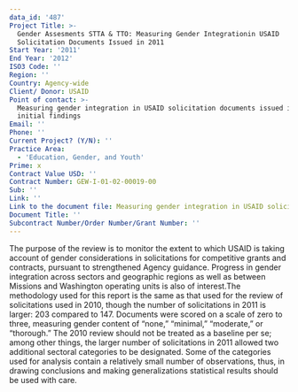 ```yaml
---
data_id: '487'
Project Title: >-
  Gender Assesments STTA & TTO: Measuring Gender Integrationin USAID
  Solicitation Documents Issued in 2011
Start Year: '2011'
End Year: '2012'
ISO3 Code: ''
Region: ''
Country: Agency-wide
Client/ Donor: USAID
Point of contact: >-
  Measuring gender integration in USAID solicitation documents issued in 2011 :
  initial findings
Email: ''
Phone: ''
Current Project? (Y/N): ''
Practice Area:
  - 'Education, Gender, and Youth'
Prime: x
Contract Value USD: ''
Contract Number: GEW-I-01-02-00019-00
Sub: ''
Link: ''
Link to the document file: Measuring gender integration in USAID solicitation documents issued in 2011
Document Title: ''
Subcontract Number/Order Number/Grant Number: ''
---
```

The purpose of the review is to monitor the extent to which USAID is taking account of gender considerations in solicitations for competitive grants and contracts, pursuant to strengthened Agency guidance. Progress in gender integration across sectors and geographic regions as well as between Missions and Washington operating units is also of interest.The methodology used for this report is the same as that used for the review of solicitations used in 2010, though the number of solicitations in 2011 is larger: 203 compared to 147. Documents were scored on a scale of zero to three, measuring gender content of “none,” “minimal,” “moderate,” or “thorough.” The 2010 review should not be treated as a baseline per se; among other things, the larger number of solicitations in 2011 allowed two additional sectoral categories to be designated. Some of the categories used for analysis contain a relatively small number of observations, thus, in drawing conclusions and making generalizations statistical results should be used with care.